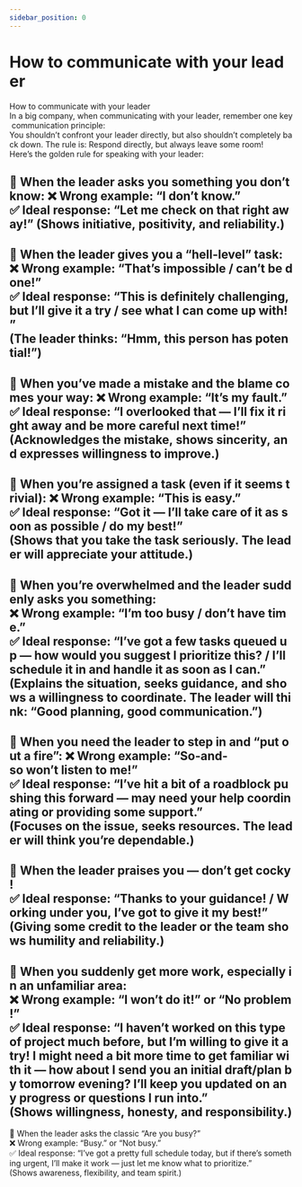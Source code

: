 ```yaml
---
sidebar_position: 0
---
```

# How to communicate with your leader 

How to communicate with your leader 
In a big company, when communicating with your leader, remember one key communication principle:
You shouldn’t confront your leader directly, but also shouldn’t completely back down. The rule is: Respond directly, but always leave some room!
Here’s the golden rule for speaking with your leader:

🔹 When the leader asks you something you don’t know: 
❌ Wrong example: “I don’t know.”
✅ Ideal response: “Let me check on that right away!”
(Shows initiative, positivity, and reliability.)
---
🔹 When the leader gives you a “hell-level” task: 
❌ Wrong example: “That’s impossible / can’t be done!”
✅ Ideal response: “This is definitely challenging, but I’ll give it a try / see what I can come up with!”
(The leader thinks: “Hmm, this person has potential!”)
---
🔹 When you’ve made a mistake and the blame comes your way: 
❌ Wrong example: “It’s my fault.”
✅ Ideal response: “I overlooked that — I’ll fix it right away and be more careful next time!”
(Acknowledges the mistake, shows sincerity, and expresses willingness to improve.)
---
🔹 When you’re assigned a task (even if it seems trivial): 
❌ Wrong example: “This is easy.”
✅ Ideal response: “Got it — I’ll take care of it as soon as possible / do my best!”
(Shows that you take the task seriously. The leader will appreciate your attitude.)
---
🔹 When you’re overwhelmed and the leader suddenly asks you something: 
❌ Wrong example: “I’m too busy / don’t have time.”
✅ Ideal response: “I’ve got a few tasks queued up — how would you suggest I prioritize this? / I’ll schedule it in and handle it as soon as I can.”
(Explains the situation, seeks guidance, and shows a willingness to coordinate. The leader will think: “Good planning, good communication.”)
---
🔹 When you need the leader to step in and “put out a fire”: 
❌ Wrong example: “So-and-so won’t listen to me!”
✅ Ideal response: “I’ve hit a bit of a roadblock pushing this forward — may need your help coordinating or providing some support.”
(Focuses on the issue, seeks resources. The leader will think you’re dependable.)
---
🔹 When the leader praises you — don’t get cocky! 
✅ Ideal response: “Thanks to your guidance! / Working under you, I’ve got to give it my best!”
(Giving some credit to the leader or the team shows humility and reliability.)
---
🔹 When you suddenly get more work, especially in an unfamiliar area: 
❌ Wrong example: “I won’t do it!” or “No problem!”
✅ Ideal response: “I haven’t worked on this type of project much before, but I’m willing to give it a try! I might need a bit more time to get familiar with it — how about I send you an initial draft/plan by tomorrow evening? I’ll keep you updated on any progress or questions I run into.”
(Shows willingness, honesty, and responsibility.)
---
🔹 When the leader asks the classic “Are you busy?” 
❌ Wrong example: “Busy.” or “Not busy.”
✅ Ideal response: “I’ve got a pretty full schedule today, but if there’s something urgent, I’ll make it work — just let me know what to prioritize.”
(Shows awareness, flexibility, and team spirit.)
